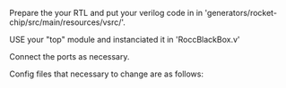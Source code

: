 Prepare the your RTL and put your verilog code in in 'generators/rocket-chip/src/main/resources/vsrc/'. 

USE your "top" module and instanciated it in 'RoccBlackBox.v'

Connect the ports as necessary.

Config files that necessary to change are as follows:


